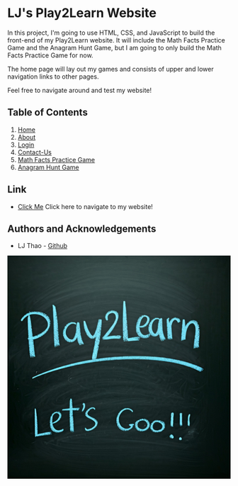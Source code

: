 # LJ's Play2Learn Website
In this project, I'm going to use HTML, CSS, and JavaScript to build the front-end of my Play2Learn website. It will include the Math Facts Practice Game and the Anagram Hunt Game, but I am going to only build the Math Facts Practice Game for now. 

The home page will lay out my games and consists of upper and lower navigation links to other pages.

Feel free to navigate around and test my website!

## Table of Contents
1. [Home](index.html)
2. [About](about.html)
3. [Login](login.html)
4. [Contact-Us](contact-us.html)
5. [Math Facts Practice Game](games/math-facts.html)
6. [Anagram Hunt Game](games/anagram-hunt.html)

## Link
- [Click Me](https://ljthao.github.io/play2learn-frontend/)
Click here to navigate to my website!

## Authors and Acknowledgements
- LJ Thao - [Github](https://github.com/LJThao)

<p align="center">
    <img src="images/play2learn.png" alt="playtolearn" />
</p>